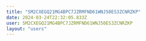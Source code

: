 ```yaml
---
title: "SM2CXEGQ21MG4BPC7JZRMFND61WNJ50ES3ZCNRZKP"
date: 2024-03-24T22:32:05.833Z
user: SM2CXEGQ21MG4BPC7JZRMFND61WNJ50ES3ZCNRZKP
layout: "users"
---
```

    